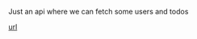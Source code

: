 Just an api where we can fetch some users and todos

[url](https://immense-garden-79741.herokuapp.com/todos)

